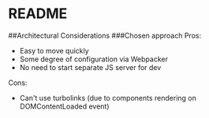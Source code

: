 # README


##Architectural Considerations
###Chosen approach
Pros: 
* Easy to move quickly
* Some degree of configuration via Webpacker
* No need to start separate JS server for dev

Cons: 
* Can't use turbolinks (due to components rendering on DOMContentLoaded event)
